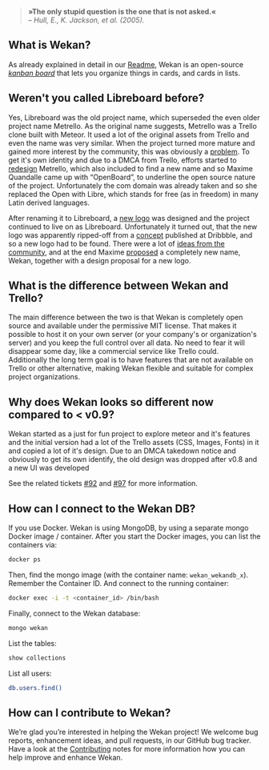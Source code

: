 > **»The only stupid question is the one that is not asked.«**  
> *– Hull, E., K. Jackson, et al. (2005).*

## What is Wekan?
As already explained in detail in our [Readme][], Wekan is an open-source _[kanban board][kanban]_ that lets you organize things in cards, and cards in lists.

[readme]: https://github.com/wekan/wekan/blob/master/README.md
[kanban]: https://en.wikipedia.org/wiki/Kanban_board

## Weren't you called Libreboard before?
Yes, Libreboard was the old project name, which superseded the even older project name Metrello. As the original name suggests, Metrello was a Trello clone built with Meteor. It used a lot of the original assets from Trello and even the name was very similar. When the project turned more mature and gained more interest by the community, this was obviously a [problem]. To get it's own identity and due to a DMCA from Trello, efforts started to [redesign] Metrello, which also included to find a new name and so Maxime Quandalle came up with “OpenBoard”, to underline the open source nature of the project. Unfortunately the com domain was already taken and so she replaced the Open with Libre, which stands for free (as in freedom) in many Latin derived languages.

After renaming it to Libreboard, a [new logo] was designed and the project continued to live on as Libreboard. Unfortunately it turned out, that the new logo was apparently ripped-off from a [concept] published at Dribbble, and so a new logo had to be found. There were a lot of [ideas from the community][logo-ticket], and at the end Maxime [proposed][wekan-proposal] a completely new name, Wekan, together with a design proposal for a new logo.

[problem]: https://github.com/wekan/wekan/issues/92
[redesign]: https://github.com/wekan/wekan/issues/94
[new logo]: https://github.com/wekan/wekan/issues/64#issuecomment-69005150
[concept]: https://dribbble.com/shots/746215-Pigeon
[logo-ticket]: https://github.com/wekan/wekan/issues/64#issuecomment-74357809
[wekan-proposal]: https://github.com/wekan/wekan/issues/64#issuecomment-135221046

## What is the difference between Wekan and Trello?
The main difference between the two is that Wekan is completely open source and available under the permissive MIT license. That makes it possible to host it on your own server (or your company's or organization's server) and you keep the full control over all data. No need to fear it will disappear some day, like a commercial service like Trello could.  
Additionally the long term goal is to have features that are not available on Trello or other alternative, making Wekan flexible and suitable for complex project organizations.

## Why does Wekan looks so different now compared to < v0.9?
Wekan started as a just for fun project to explore meteor and it's features and the initial version had a lot of the Trello assets (CSS, Images, Fonts) in it and copied a lot of it's design. Due to an DMCA takedown notice and obviously to get its own identify, the old design was dropped after v0.8 and a new UI was developed

See the related tickets [#92] and [#97] for more information.

[#92]: https://github.com/wekan/wekan/issues/92
[#97]: https://github.com/wekan/wekan/issues/97

## How can I connect to the Wekan DB?
If you use Docker. Wekan is using MongoDB, by using a separate mongo Docker image / container. After you start the Docker images, you can list the containers via:
```sh
docker ps
```
Then, find the mongo image (with the container name: `wekan_wekandb_x`). Remember the Container ID. And connect to the running container:
```sh
docker exec -i -t <container_id> /bin/bash
```
Finally, connect to the Wekan database:
```sh
mongo wekan 
```
List the tables:
```sh
show collections
```
List all users:
```sh
db.users.find()
```


## How can I contribute to Wekan?
We’re glad you’re interested in helping the Wekan project! We welcome bug reports, enhancement ideas, and pull requests, in our GitHub bug tracker. Have a look at the [Contributing][] notes for more information how you can help improve and enhance Wekan.

[contributing]: https://github.com/wekan/wekan/blob/master/Contributing.md